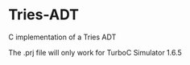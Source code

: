 Tries-ADT
=========

C implementation of a Tries ADT

The .prj file will only work for TurboC Simulator 1.6.5
